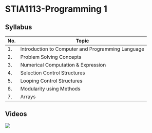 # STIA1113-Programming 1

## Syllabus

|No.| Topic |
|---|----------|
|1. | Introduction to Computer and Programming Language |
|2. | Problem Solving Concepts |
|3. | Numerical Computation &  Expression |
|4. | Selection Control Structures |
|5. | Looping Control  Structures |
|6. | Modularity using Methods  |
|7. | Arrays  |

## Videos

[![](http://img.youtube.com/vi/va79tjzVlFo/0.jpg)](http://www.youtube.com/watch?v=va79tjzVlFo "STIA1113: Java Hello World (in Malay)")
